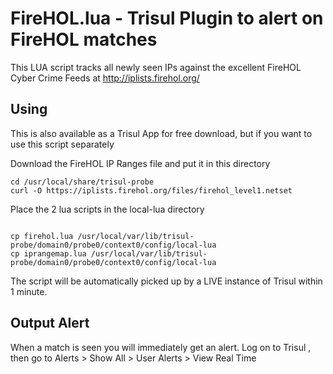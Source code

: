 FireHOL.lua  - Trisul Plugin to alert on FireHOL matches
=================================

This LUA script tracks all newly seen IPs against the excellent FireHOL Cyber Crime Feeds at http://iplists.firehol.org/


Using
-----

This is also available as a Trisul App for free download, but if you want to use this script separately

Download the FireHOL IP Ranges file and put it in this directory

````
cd /usr/local/share/trisul-probe
curl -O https://iplists.firehol.org/files/firehol_level1.netset
````

Place the 2 lua scripts in the local-lua directory

````

cp firehol.lua /usr/local/var/lib/trisul-probe/domain0/probe0/context0/config/local-lua
cp iprangemap.lua /usr/local/var/lib/trisul-probe/domain0/probe0/context0/config/local-lua

````

The script will be automatically picked up by a LIVE instance of Trisul within 1 minute.


Output Alert
------------

When a match is seen you will immediately get an alert. 
Log on to Trisul , then go to Alerts > Show All > User Alerts > View Real Time 

